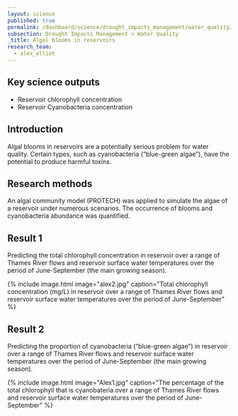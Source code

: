 ```yaml
---
layout: science
published: true
permalink: /dashboard/science/drought_impacts_management/water_quality/abr/
subsection: Drought Impacts Management > Water Quality
_title: Algal blooms in reservoirs
research_team:
  - alex_elliot
---
```


## Key science outputs

* Reservoir chlorophyll concentration
* Reservoir Cyanobacteria concentration

## Introduction

Algal blooms in reservoirs are a potentially serious problem for water quality.  Certain types, such as cyanobacteria (“blue-green algae”), have the potential to produce harmful toxins.

## Research methods

An algal community model (PROTECH) was applied to simulate the algae of a reservoir under numerous scenarios.  The occurrence of blooms and cyanobacteria abundance was quantified.

## Result 1

Predicting the total chlorophyll concentration in reservoir over a range of Thames River flows and reservoir surface water temperatures over the period of June-September (the main growing season).

{% include 
	image.html 
	image="alex2.jpg" 
	caption="Total chlorophyll concentration (<span style="font-face:serif;">mg</span>/L) in reservoir over a range of Thames River flows and reservoir surface water temperatures over the period of June-September" 
%}

## Result 2	

Predicting the proportion of cyanobacteria (“blue-green algae”) in reservoir over a range of Thames River flows and reservoir surface water temperatures over the period of June-September (the main growing season).

{% include 
	image.html 
	image="Alex1.jpg" 
	caption="The percentage of the total chlorophyll that is cyanobateria over a range of Thames River flows and reservoir surface water temperatures over the period of June-September" 
%}
